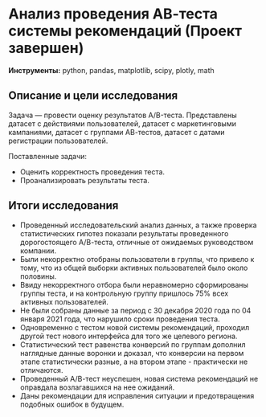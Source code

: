 # Анализ проведения АВ-теста системы рекомендаций (Проект завершен)
**Инструменты:** python, pandas, matplotlib, scipy, plotly, math
## Описание и цели исследования
Задача — провести оценку результатов A/B-теста. Представлены датасет с действиями пользователей, датасет с маркетинговыми кампаниями, датасет с группами АВ-тестов, датасет с датами регистрации пользователей.

Поставленные задачи:
* Оценить корректность проведения теста.
* Проанализировать результаты теста.
## Итоги исследования
* Проведенный исследовательский анализ данных, а также проверка статистических гипотез показали результаты проведенного дорогостоящего А/В-теста, отличные от ожидаемых руководством компании.
* Были некорректно отобраны пользователи в группы, что привело к тому, что из общей выборки активных пользователей было около половины.
* Ввиду некорректного отбора были неравномерно сформированы группы теста, и на контрольную группу пришлось 75% всех активных пользователей.
* Не были собраны данные за период с 30 декабря 2020 года по 04 января 2021 года, что нарушило сроки проведения теста.
* Одновременно с тестом новой системы рекомендаций, проходил другой тест нового интерфейса для того же целевого региона.
* Статистический тест равенства конверсий по группам дополнил наглядные данные воронки и доказал, что конверсии на первом этапе статистически разные, а на втором этапе - практически не отличаются.
* Проведенный А/В-тест неуспешен, новая система рекомендаций не оправдала возлагавшихся на нее ожиданий.
* Даны рекомендации для исправления ситуации и предотвращения подобных ошибок в будущем.
